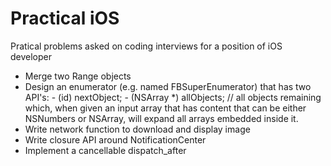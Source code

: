 # Practical iOS
Pratical problems asked on coding interviews for a position of iOS developer

* Merge two Range objects
* Design an enumerator (e.g. named FBSuperEnumerator) that has two API's:  - (id) nextObject;  - (NSArray *) allObjects; // all objects remaining which, when given an input array that has content that can be either NSNumbers or NSArray, will expand all arrays embedded inside it.  
* Write network function to download and display image
* Write closure API around NotificationCenter
* Implement a cancellable dispatch_after

